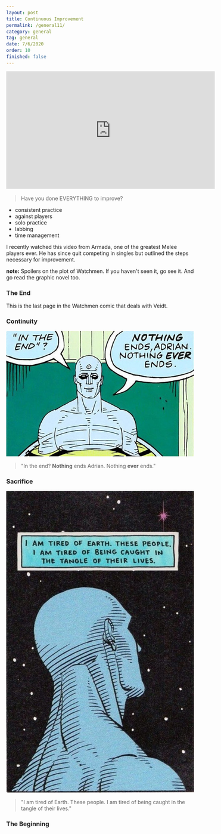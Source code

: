 ```yaml
---
layout: post
title: Continuous Improvement
permalink: /general11/
category: general
tag: general
date: 7/6/2020
order: 10
finished: false
---
```


<iframe width="560" height="315" src="https://www.youtube.com/embed/fMHtwEliAEk" frameborder="0" allow="accelerometer; autoplay; encrypted-media; gyroscope; picture-in-picture" allowfullscreen></iframe>

> Have you done EVERYTHING to improve?

- consistent practice
- against players
- solo practice
- labbing
- time management

I recently watched this video from Armada, one of the greatest Melee players ever. He has since quit competing in singles but outlined the steps necessary for improvement.


**note:** Spoilers on the plot of Watchmen. If you haven't seen it, go see it. And go read the graphic novel too.

### The End

This is the last page in the Watchmen comic that deals with Veidt.



### Continuity

<img src="/blog/general/10/end.jpg" />

> "In the end? **Nothing** ends Adrian. Nothing **ever** ends."

### Sacrifice

<img src="/blog/general/10/drmanhattan.jpg" />

> "I am tired of Earth. These people. I am tired of being caught in the tangle of their lives."

### The Beginning
